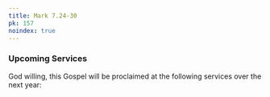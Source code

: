 ```yaml
---
title: Mark 7.24-30
pk: 157
noindex: true
---
```


### Upcoming Services

God willing, this Gospel will be proclaimed at the following services over the next year:


